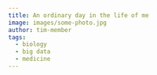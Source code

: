 ```yaml
---
title: An ordinary day in the life of me
image: images/some-photo.jpg
author: tim-member
tags:
  - biology
  - big data
  - medicine
---
```

